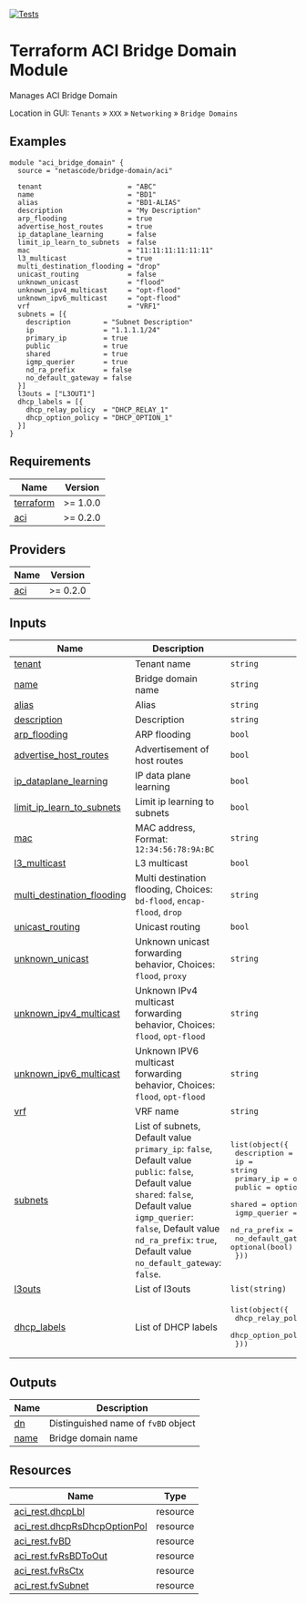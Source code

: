 <!-- BEGIN_TF_DOCS -->
[![Tests](https://github.com/netascode/terraform-aci-bridge-domain/actions/workflows/test.yml/badge.svg)](https://github.com/netascode/terraform-aci-bridge-domain/actions/workflows/test.yml)

# Terraform ACI Bridge Domain Module

Manages ACI Bridge Domain

Location in GUI:
`Tenants` » `XXX` » `Networking` » `Bridge Domains`

## Examples

```hcl
module "aci_bridge_domain" {
  source = "netascode/bridge-domain/aci"

  tenant                     = "ABC"
  name                       = "BD1"
  alias                      = "BD1-ALIAS"
  description                = "My Description"
  arp_flooding               = true
  advertise_host_routes      = true
  ip_dataplane_learning      = false
  limit_ip_learn_to_subnets  = false
  mac                        = "11:11:11:11:11:11"
  l3_multicast               = true
  multi_destination_flooding = "drop"
  unicast_routing            = false
  unknown_unicast            = "flood"
  unknown_ipv4_multicast     = "opt-flood"
  unknown_ipv6_multicast     = "opt-flood"
  vrf                        = "VRF1"
  subnets = [{
    description        = "Subnet Description"
    ip                 = "1.1.1.1/24"
    primary_ip         = true
    public             = true
    shared             = true
    igmp_querier       = true
    nd_ra_prefix       = false
    no_default_gateway = false
  }]
  l3outs = ["L3OUT1"]
  dhcp_labels = [{
    dhcp_relay_policy  = "DHCP_RELAY_1"
    dhcp_option_policy = "DHCP_OPTION_1"
  }]
}

```

## Requirements

| Name | Version |
|------|---------|
| <a name="requirement_terraform"></a> [terraform](#requirement\_terraform) | >= 1.0.0 |
| <a name="requirement_aci"></a> [aci](#requirement\_aci) | >= 0.2.0 |

## Providers

| Name | Version |
|------|---------|
| <a name="provider_aci"></a> [aci](#provider\_aci) | >= 0.2.0 |

## Inputs

| Name | Description | Type | Default | Required |
|------|-------------|------|---------|:--------:|
| <a name="input_tenant"></a> [tenant](#input\_tenant) | Tenant name | `string` | n/a | yes |
| <a name="input_name"></a> [name](#input\_name) | Bridge domain name | `string` | n/a | yes |
| <a name="input_alias"></a> [alias](#input\_alias) | Alias | `string` | `""` | no |
| <a name="input_description"></a> [description](#input\_description) | Description | `string` | `""` | no |
| <a name="input_arp_flooding"></a> [arp\_flooding](#input\_arp\_flooding) | ARP flooding | `bool` | `false` | no |
| <a name="input_advertise_host_routes"></a> [advertise\_host\_routes](#input\_advertise\_host\_routes) | Advertisement of host routes | `bool` | `false` | no |
| <a name="input_ip_dataplane_learning"></a> [ip\_dataplane\_learning](#input\_ip\_dataplane\_learning) | IP data plane learning | `bool` | `true` | no |
| <a name="input_limit_ip_learn_to_subnets"></a> [limit\_ip\_learn\_to\_subnets](#input\_limit\_ip\_learn\_to\_subnets) | Limit ip learning to subnets | `bool` | `true` | no |
| <a name="input_mac"></a> [mac](#input\_mac) | MAC address, Format: `12:34:56:78:9A:BC` | `string` | `"00:22:BD:F8:19:FF"` | no |
| <a name="input_l3_multicast"></a> [l3\_multicast](#input\_l3\_multicast) | L3 multicast | `bool` | `false` | no |
| <a name="input_multi_destination_flooding"></a> [multi\_destination\_flooding](#input\_multi\_destination\_flooding) | Multi destination flooding, Choices: `bd-flood`, `encap-flood`, `drop` | `string` | `"bd-flood"` | no |
| <a name="input_unicast_routing"></a> [unicast\_routing](#input\_unicast\_routing) | Unicast routing | `bool` | `true` | no |
| <a name="input_unknown_unicast"></a> [unknown\_unicast](#input\_unknown\_unicast) | Unknown unicast forwarding behavior, Choices: `flood`, `proxy` | `string` | `"proxy"` | no |
| <a name="input_unknown_ipv4_multicast"></a> [unknown\_ipv4\_multicast](#input\_unknown\_ipv4\_multicast) | Unknown IPv4 multicast forwarding behavior, Choices: `flood`, `opt-flood` | `string` | `"flood"` | no |
| <a name="input_unknown_ipv6_multicast"></a> [unknown\_ipv6\_multicast](#input\_unknown\_ipv6\_multicast) | Unknown IPV6 multicast forwarding behavior, Choices: `flood`, `opt-flood` | `string` | `"flood"` | no |
| <a name="input_vrf"></a> [vrf](#input\_vrf) | VRF name | `string` | n/a | yes |
| <a name="input_subnets"></a> [subnets](#input\_subnets) | List of subnets, Default value `primary_ip`: `false`, Default value `public`: `false`, Default value `shared`: `false`, Default value `igmp_querier`: `false`, Default value `nd_ra_prefix`: `true`, Default value `no_default_gateway`: `false`. | <pre>list(object({<br>    description        = optional(string)<br>    ip                 = string<br>    primary_ip         = optional(bool)<br>    public             = optional(bool)<br>    shared             = optional(bool)<br>    igmp_querier       = optional(bool)<br>    nd_ra_prefix       = optional(bool)<br>    no_default_gateway = optional(bool)<br>  }))</pre> | `[]` | no |
| <a name="input_l3outs"></a> [l3outs](#input\_l3outs) | List of l3outs | `list(string)` | `[]` | no |
| <a name="input_dhcp_labels"></a> [dhcp\_labels](#input\_dhcp\_labels) | List of DHCP labels | <pre>list(object({<br>    dhcp_relay_policy  = optional(string)<br>    dhcp_option_policy = optional(string)<br>  }))</pre> | `[]` | no |

## Outputs

| Name | Description |
|------|-------------|
| <a name="output_dn"></a> [dn](#output\_dn) | Distinguished name of `fvBD` object |
| <a name="output_name"></a> [name](#output\_name) | Bridge domain name |

## Resources

| Name | Type |
|------|------|
| [aci_rest.dhcpLbl](https://registry.terraform.io/providers/netascode/aci/latest/docs/resources/rest) | resource |
| [aci_rest.dhcpRsDhcpOptionPol](https://registry.terraform.io/providers/netascode/aci/latest/docs/resources/rest) | resource |
| [aci_rest.fvBD](https://registry.terraform.io/providers/netascode/aci/latest/docs/resources/rest) | resource |
| [aci_rest.fvRsBDToOut](https://registry.terraform.io/providers/netascode/aci/latest/docs/resources/rest) | resource |
| [aci_rest.fvRsCtx](https://registry.terraform.io/providers/netascode/aci/latest/docs/resources/rest) | resource |
| [aci_rest.fvSubnet](https://registry.terraform.io/providers/netascode/aci/latest/docs/resources/rest) | resource |
<!-- END_TF_DOCS -->
